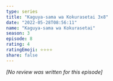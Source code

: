 ```yaml
---
type: series
title: "Kaguya-sama wa Kokurasetai 3x8"
date: "2022-05-28T08:56:11"
name: "Kaguya-sama wa Kokurasetai"
season: 3
episode: 8
rating: 4
ratingEmoji: ⭐️⭐️⭐️⭐️
share: false
---
```


_[No review was written for this episode]_
